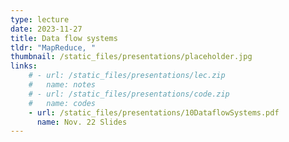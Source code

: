 ```yaml
---
type: lecture
date: 2023-11-27
title: Data flow systems
tldr: "MapReduce, "
thumbnail: /static_files/presentations/placeholder.jpg
links: 
    # - url: /static_files/presentations/lec.zip
    #   name: notes
    # - url: /static_files/presentations/code.zip
    #   name: codes
    - url: /static_files/presentations/10DataflowSystems.pdf
      name: Nov. 22 Slides
---
```

<!-- **Suggested Readings:**
- [Readings 1](http://example.com)
- [Readings 2](http://example.com) -->
